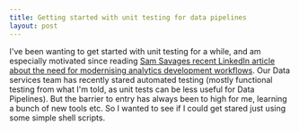 ```yaml
---
title: Getting started with unit testing for data pipelines
layout: post
---
```


I've been wanting to get started with unit testing for a while, and am especially motivated since reading [Sam Savages recent LinkedIn article about the need for modernising analytics development workflows][1]. Our Data services team has recently stared automated testing (mostly functional testing from what I'm told, as unit tests can be less useful for Data Pipelines). But the barrier to entry has always been to high for me, learning a bunch of new tools etc. So I wanted to see if I could get stared just using some simple shell scripts.


[1]:https://www.linkedin.com/pulse/agile-data-scientists-do-scale-sam-savage
